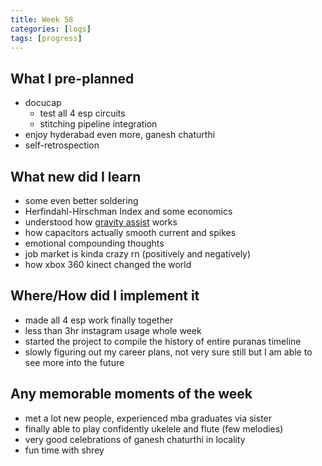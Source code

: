 ```yaml
---
title: Week 58
categories: [logs]
tags: [progress]
---
```


## What I pre-planned

- docucap
  - test all 4 esp circuits
  - stitching pipeline integration
- enjoy hyderabad even more, ganesh chaturthi
- self-retrospection

## What new did I learn

- some even better soldering
- Herfindahl-Hirschman Index and some economics
- understood how [gravity assist](https://x.com/_diginova/status/1961163082077720603) works
- how capacitors actually smooth current and spikes
- emotional compounding thoughts
- job market is kinda crazy rn (positively and negatively)
- how xbox 360 kinect changed the world

## Where/How did I implement it

- made all 4 esp work finally together
- less than 3hr instagram usage whole week
- started the project to compile the history of entire puranas timeline
- slowly figuring out my career plans, not very sure still but I am able to see more into the future

## Any memorable moments of the week

- met a lot new people, experienced mba graduates via sister
- finally able to play confidently ukelele and flute (few melodies)
- very good celebrations of ganesh chaturthi in locality
- fun time with shrey
